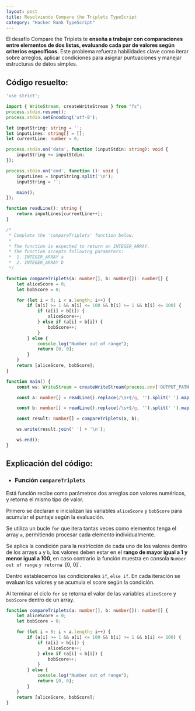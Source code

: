```yaml
---
layout: post
title: Resolviendo Compare the Triplets TypeScript
category: "Hacker Rank TypeScript"
---
```


El desafío Compare the Triplets te **enseña a trabajar con comparaciones entre elementos de dos listas, evaluando cada par de valores según criterios específicos.** Este problema refuerza habilidades clave como iterar sobre arreglos, aplicar condiciones para asignar puntuaciones y manejar estructuras de datos simples. 


## Código resuelto:
```ts
'use strict';

import { WriteStream, createWriteStream } from "fs";
process.stdin.resume();
process.stdin.setEncoding('utf-8');

let inputString: string = '';
let inputLines: string[] = [];
let currentLine: number = 0;

process.stdin.on('data', function (inputStdin: string): void {
    inputString += inputStdin;
});

process.stdin.on('end', function (): void {
    inputLines = inputString.split('\n');
    inputString = '';

    main();
});

function readLine(): string {
    return inputLines[currentLine++];
}

/*
 * Complete the 'compareTriplets' function below.
 *
 * The function is expected to return an INTEGER_ARRAY.
 * The function accepts following parameters:
 *  1. INTEGER_ARRAY a
 *  2. INTEGER_ARRAY b
 */

function compareTriplets(a: number[], b: number[]): number[] {
    let aliceScore = 0;
    let bobScore = 0;

    for (let i = 0; i < a.length; i++) {
        if (a[i] >= 1 && a[i] <= 100 && b[i] >= 1 && b[i] <= 100) {
            if (a[i] > b[i]) {
                aliceScore++;
            } else if (a[i] < b[i]) {
                bobScore++;
            }
        } else {
            console.log("Number out of range");
            return [0, 0];
        }
    }
    return [aliceScore, bobScore];
}

function main() {
    const ws: WriteStream = createWriteStream(process.env['OUTPUT_PATH']);

    const a: number[] = readLine().replace(/\s+$/g, '').split(' ').map(aTemp => parseInt(aTemp, 10));

    const b: number[] = readLine().replace(/\s+$/g, '').split(' ').map(bTemp => parseInt(bTemp, 10));

    const result: number[] = compareTriplets(a, b);

    ws.write(result.join(' ') + '\n');

    ws.end();
}

```

## Explicación del código:

- ### Función `compareTriplets`  

Está función recibe como parámetros dos arreglos con valores numéricos, y retorna el mismo tipo de valor.

Primero se declaran e inicializan las variables `aliceScore` y `bobScore` para acumular el puntaje según la evaluación.

Se utiliza un bucle `for` que itera tantas veces como elementos tenga el array `a`, permitiendo procesar cada elemento individualmente.

Se aplica la condición para la restricción de cada uno de los valores dentro de los arrays `a` y `b`, los valores deben estar en el **rango de mayor igual a 1 y menor igual a 100**, en caso contrario la función muestra en consola `Number out of range` `y retorna `[0, 0]`.

Dentro establecemos las condicionales `if`, `else if`. En cada iteración se evaluan los valores y se acumula el score según la condición.

Al terminar el ciclo `for` se retorna el valor de las variables `aliceScore` y `bobScore` dentro de un array.

```ts
function compareTriplets(a: number[], b: number[]): number[] {
    let aliceScore = 0;
    let bobScore = 0;

    for (let i = 0; i < a.length; i++) {
        if (a[i] >= 1 && a[i] <= 100 && b[i] >= 1 && b[i] <= 100) {
            if (a[i] > b[i]) {
                aliceScore++;
            } else if (a[i] < b[i]) {
                bobScore++;
            }
        } else {
            console.log("Number out of range");
            return [0, 0];
        }
    }
    return [aliceScore, bobScore];
}
```